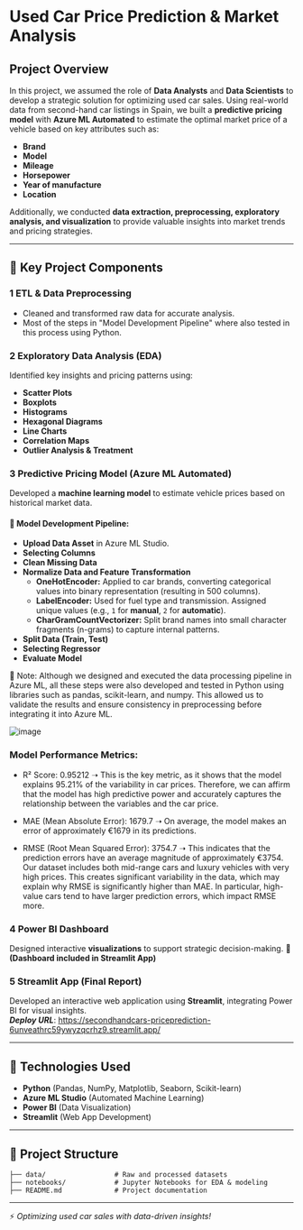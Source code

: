 #  Used Car Price Prediction & Market Analysis

##  Project Overview
In this project, we assumed the role of **Data Analysts** and **Data Scientists** to develop a strategic solution for optimizing used car sales. Using real-world data from second-hand car listings in Spain, we built a **predictive pricing model** with **Azure ML Automated** to estimate the optimal market price of a vehicle based on key attributes such as:

- **Brand**
- **Model**
- **Mileage**
- **Horsepower**
- **Year of manufacture**
- **Location**

Additionally, we conducted **data extraction, preprocessing, exploratory analysis, and visualization** to provide valuable insights into market trends and pricing strategies.

---

## 🔑 Key Project Components

### 1️ ETL & Data Preprocessing
- Cleaned and transformed raw data for accurate analysis.
- Most of the steps in "Model Development Pipeline" where also tested in this process using Python.

### 2️ Exploratory Data Analysis (EDA)
Identified key insights and pricing patterns using:
- **Scatter Plots**
- **Boxplots**
- **Histograms**
- **Hexagonal Diagrams**
- **Line Charts**
- **Correlation Maps**
- **Outlier Analysis & Treatment**

### 3️ Predictive Pricing Model (Azure ML Automated)
Developed a **machine learning model** to estimate vehicle prices based on historical market data.

#### 🔹 Model Development Pipeline: 
- **Upload Data Asset** in Azure ML Studio.
- **Selecting Columns**
- **Clean Missing Data**
- **Normalize Data and Feature Transformation**
  - **OneHotEncoder:** Applied to car brands, converting categorical values into binary representation (resulting in 500 columns).
  - **LabelEncoder:** Used for fuel type and transmission. Assigned unique values (e.g., `1` for **manual**, `2` for **automatic**).
  - **CharGramCountVectorizer:** Split brand names into small character fragments (n-grams) to capture internal patterns.
- **Split Data (Train, Test)**
- **Selecting Regressor**
- **Evaluate Model**

📌 Note: Although we designed and executed the data processing pipeline in Azure ML, all these steps were also developed and tested in Python using libraries such as pandas, scikit-learn, and numpy. This allowed us to validate the results and ensure consistency in preprocessing before integrating it into Azure ML.

![image](https://github.com/user-attachments/assets/853f1ce2-ba0d-4a81-9c26-b375682beb2d)
### Model Performance Metrics: 
- R² Score: 0.95212 ➝ This is the key metric, as it shows that the model explains 95.21% of the variability in car prices. Therefore, we can affirm that the model has high predictive power and accurately captures the relationship between the variables and the car price.

- MAE (Mean Absolute Error): 1679.7 ➝ On average, the model makes an error of approximately €1679 in its predictions.

- RMSE (Root Mean Squared Error): 3754.7 ➝ This indicates that the prediction errors have an average magnitude of approximately €3754. Our dataset includes both mid-range cars and luxury vehicles with very high prices. This creates significant variability in the data, which may explain why RMSE is significantly higher than MAE. In particular, high-value cars tend to have larger prediction errors, which impact RMSE more.


### 4️ Power BI Dashboard
Designed interactive **visualizations** to support strategic decision-making.
📌 **(Dashboard included in Streamlit App)**

### 5️ Streamlit App (Final Report)
Developed an interactive web application using **Streamlit**, integrating Power BI for visual insights. <br/>
***Deploy URL***: https://secondhandcars-priceprediction-6unveathrc59ywyzqcrhz9.streamlit.app/

---

## 🚀 Technologies Used
- **Python** (Pandas, NumPy, Matplotlib, Seaborn, Scikit-learn)
- **Azure ML Studio** (Automated Machine Learning)
- **Power BI** (Data Visualization)
- **Streamlit** (Web App Development)

---

## 📂 Project Structure
```
├── data/                 # Raw and processed datasets
├── notebooks/            # Jupyter Notebooks for EDA & modeling
├── README.md             # Project documentation
```

---

⚡ *Optimizing used car sales with data-driven insights!*

